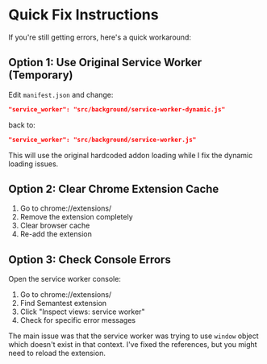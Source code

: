 # Quick Fix Instructions

If you're still getting errors, here's a quick workaround:

## Option 1: Use Original Service Worker (Temporary)
Edit `manifest.json` and change:
```json
"service_worker": "src/background/service-worker-dynamic.js"
```
back to:
```json
"service_worker": "src/background/service-worker.js"
```

This will use the original hardcoded addon loading while I fix the dynamic loading issues.

## Option 2: Clear Chrome Extension Cache
1. Go to chrome://extensions/
2. Remove the extension completely
3. Clear browser cache
4. Re-add the extension

## Option 3: Check Console Errors
Open the service worker console:
1. Go to chrome://extensions/
2. Find Semantest extension
3. Click "Inspect views: service worker"
4. Check for specific error messages

The main issue was that the service worker was trying to use `window` object which doesn't exist in that context. I've fixed the references, but you might need to reload the extension.